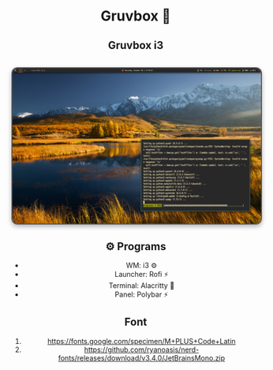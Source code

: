 <div align="center">


# Gruvbox 🍂
## Gruvbox i3



<div align="center">


<img src="images/preview-i3.png" align="center" alt=" Preview" width="650" style="display: block; margin: 32px auto; border: 2px solid #555; border-radius: 12px; box-shadow: 0 4px 10px rgba(0, 0, 0, 0.3);">


<div align="center">

## ⚙️ Programs

 - WM: i3 ⚙️
 - Launcher: Rofi ⚡
 - Terminal: Alacritty 🍃
 - Panel: Polybar ⚡

## Font 
1. https://fonts.google.com/specimen/M+PLUS+Code+Latin
2. https://github.com/ryanoasis/nerd-fonts/releases/download/v3.4.0/JetBrainsMono.zip
   
